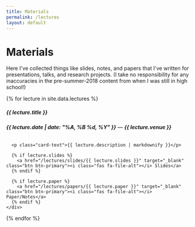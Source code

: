 ```yaml
---
title: Materials
permalink: /lectures
layout: default
---
```


# Materials

Here I've collected things like slides, notes, and papers that I've written for presentations, talks, and research projects. (I take no responsibility for any inaccuracies in the pre-summer-2018 content from when I was still in high school!)

{% for lecture in site.data.lectures %}
  <div class="card mb-3">
    <div class="card-body">
      <h5 class="card-title">{{ lecture.title }}</h5>
      <h6 class="card-subtitle mb-2 text-muted"><strong>{{ lecture.date |  date: "%A, %B %d, %Y" }}</strong> &mdash; <strong>{{ lecture.venue }}</strong></h6>

      <p class="card-text">{{ lecture.description | markdownify }}</p>

      {% if lecture.slides %}
        <a href="/lectures/slides/{{ lecture.slides }}" target="_blank" class="btn btn-primary"><i class="fas fa-file-alt"></i> Slides</a>
      {% endif %}

      {% if lecture.paper %}
        <a href="/lectures/papers/{{ lecture.paper }}" target="_blank" class="btn btn-primary"><i class="fas fa-file-alt"></i> Paper/Notes</a>
      {% endif %}
    </div>
  </div>
{% endfor %}
